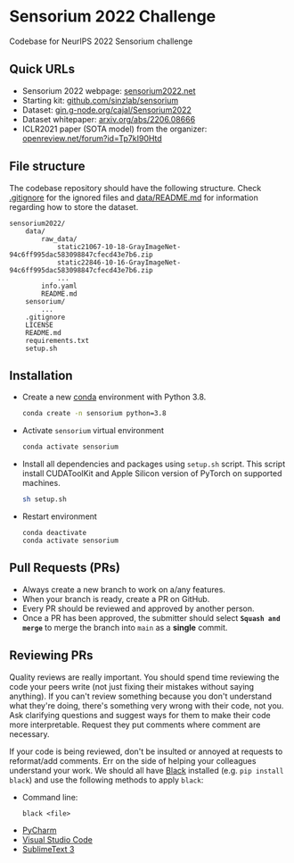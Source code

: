 # Sensorium 2022 Challenge
Codebase for NeurIPS 2022 Sensorium challenge

## Quick URLs
- Sensorium 2022 webpage: [sensorium2022.net](https://sensorium2022.net/home)
- Starting kit: [github.com/sinzlab/sensorium](https://github.com/sinzlab/sensorium)
- Dataset: [gin.g-node.org/cajal/Sensorium2022](https://gin.g-node.org/cajal/Sensorium2022)
- Dataset whitepaper: [arxiv.org/abs/2206.08666](https://arxiv.org/abs/2206.08666)
- ICLR2021 paper (SOTA model) from the organizer: [openreview.net/forum?id=Tp7kI90Htd](https://openreview.net/forum?id=Tp7kI90Htd)

## File structure
The codebase repository should have the following structure. Check [.gitignore](.gitignore) for the ignored files and [data/README.md](data/README.md) for information regarding how to store the dataset.
```
sensorium2022/
    data/
        raw_data/
            static21067-10-18-GrayImageNet-94c6ff995dac583098847cfecd43e7b6.zip
            static22846-10-16-GrayImageNet-94c6ff995dac583098847cfecd43e7b6.zip
            ...
        info.yaml
        README.md
    sensorium/
        ...
    .gitignore
    LICENSE
    README.md
    requirements.txt
    setup.sh
```

## Installation
- Create a new [conda](https://docs.conda.io/en/latest/miniconda.html) environment with Python 3.8.
  ```bash
  conda create -n sensorium python=3.8
  ```
- Activate `sensorium` virtual environment
  ```bash
  conda activate sensorium
  ```
- Install all dependencies and packages using `setup.sh` script. This script install CUDAToolKit and Apple Silicon version of PyTorch on supported machines.
  ```bash
  sh setup.sh
  ```
- Restart environment
  ```
  conda deactivate
  conda activate sensorium
  ```

## Pull Requests (PRs)
- Always create a new branch to work on a/any features.
- When your branch is ready, create a PR on GitHub.
- Every PR should be reviewed and approved by another person.
- Once a PR has been approved, the submitter should select **`Squash and merge`** to merge the branch into `main` as a **single** commit.
## Reviewing PRs
Quality reviews are really important. You should spend time reviewing the code your peers write (not just fixing their mistakes without saying anything). If you can't review something because you don't understand what they're doing, there's something very wrong with their code, not you. Ask clarifying questions and suggest ways for them to make their code more interpretable. Request they put comments where comment are necessary.

If your code is being reviewed, don't be insulted or annoyed at requests to reformat/add comments. Err on the side of helping your colleagues understand your work. We should all have [Black](https://github.com/psf/black) installed (e.g. `pip install black`) and use the following methods to apply `black`:
- Command line:
  ```
  black <file>
  ```
- [PyCharm](https://black.readthedocs.io/en/stable/integrations/editors.html#pycharm-intellij-idea)
- [Visual Studio Code](https://black.readthedocs.io/en/stable/integrations/editors.html#visual-studio-code)
- [SublimeText 3](https://black.readthedocs.io/en/stable/integrations/editors.html#sublimetext-3)